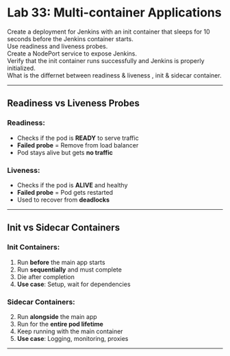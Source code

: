 # Lab 33: Multi-container Applications  

Create a deployment for Jenkins with an init container that sleeps for 10 seconds before the Jenkins container starts.  
Use readiness and liveness probes.  
Create a NodePort service to expose Jenkins.   
Verify that the init container runs successfully and Jenkins is properly initialized.   
What is the differnet between  readiness & liveness , init & sidecar container.  

---

## Readiness vs Liveness Probes

### Readiness:
- Checks if the pod is **READY** to serve traffic
- **Failed probe** = Remove from load balancer
- Pod stays alive but gets **no traffic**

### Liveness:
- Checks if the pod is **ALIVE** and healthy
- **Failed probe** = Pod gets restarted
- Used to recover from **deadlocks**

---

## Init vs Sidecar Containers

### Init Containers:
1. Run **before** the main app starts
2. Run **sequentially** and must complete
3. Die after completion
4. **Use case**: Setup, wait for dependencies

### Sidecar Containers:
2. Run **alongside** the main app
3. Run for the **entire pod lifetime**
4. Keep running with the main container
5. **Use case**: Logging, monitoring, proxies

---

